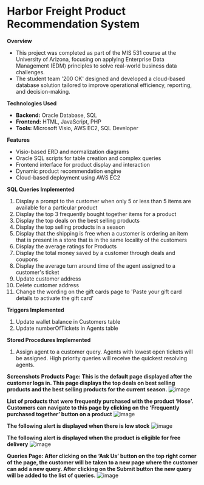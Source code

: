 # Harbor Freight Product Recommendation System

**Overview**
- This project was completed as part of the MIS 531 course at the University of Arizona, focusing on applying Enterprise Data Management (EDM) principles to solve real-world business data challenges. 
- The student team '200 OK' designed and developed a cloud-based database solution tailored to improve operational efficiency, reporting, and decision-making.

**Technologies Used**
- **Backend:** Oracle Database, SQL
- **Frontend:** HTML, JavaScript, PHP
- **Tools:** Microsoft Visio, AWS EC2, SQL Developer

**Features**
- Visio-based ERD and normalization diagrams
- Oracle SQL scripts for table creation and complex queries
- Frontend interface for product display and interaction
- Dynamic product recommendation engine
- Cloud-based deployment using AWS EC2

**SQL Queries Implemented**

1. Display a prompt to the customer when only 5 or less than 5 items are available for a particular product
2. Display the top 3 frequently bought together items for a product
3. Display the top deals on the best selling products
4. Display the top selling products in a season
5. Display that the shipping is free when a customer is ordering an item that is present in a store that is in the same locality of the customers
6. Display the average ratings for Products
7. Display the total money saved by a customer through deals and coupons
8. Display the average turn around time of the agent assigned to a customer's ticket
9. Update customer address
10. Delete customer address
11. Change the wording on the gift cards page to 'Paste your gift card details to activate the gift card'

**Triggers Implemented**

1. Update wallet balance in Customers table
2. Update numberOfTickets in Agents table

**Stored Procedures Implemented**

1. Assign agent to a customer query. Agents with lowest open tickets will be assigned. High priority queries will receive the quickest resolving agents.

**Screenshots**
**Products Page: This is the default page displayed after the customer logs in. This page displays the top deals on best selling products and the best selling products for the current season.**
![image](https://github.com/user-attachments/assets/19e2921b-8efd-427d-8b21-4317c17c7790)

**List of products that were frequently purchased with the product ‘Hose’. Customers can navigate to this page by clicking on the ‘Frequently purchased together’ button on a product**
![image](https://github.com/user-attachments/assets/1d225d05-129d-48df-8881-bdc6b897ef75)

**The following alert is displayed when there is low stock**
![image](https://github.com/user-attachments/assets/bb9c4e38-ed8a-405d-b8dc-37590b2d5f94)

**The following alert is displayed when the product is eligible for free delivery**
![image](https://github.com/user-attachments/assets/0d5fb51b-da60-48b4-8c51-6d4018d00b4c)

**Queries Page: After clicking on the ‘Ask Us’ button on the top right corner of the page, the customer will be taken to a new page where the customer can add a new query.
After clicking on the Submit button the new query will be added to the list of queries.**
![image](https://github.com/user-attachments/assets/122e6e57-4530-4f71-83dc-1abb90b0e027)
